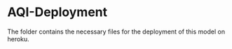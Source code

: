 # AQI-Deployment
The folder contains the necessary files for the deployment of this model on heroku.
